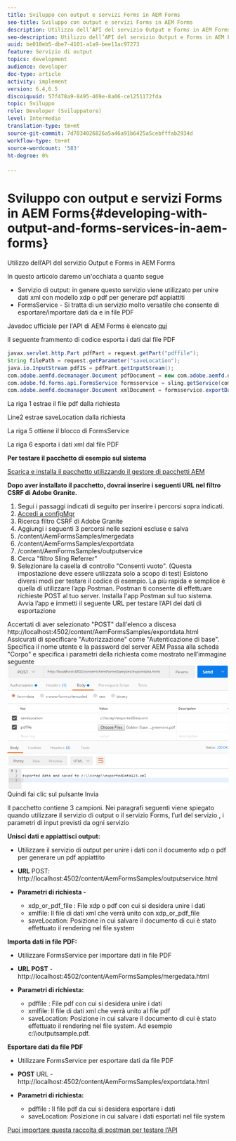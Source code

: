 ```yaml
---
title: Sviluppo con output e servizi Forms in AEM Forms
seo-title: Sviluppo con output e servizi Forms in AEM Forms
description: Utilizzo dell’API del servizio Output e Forms in AEM Forms
seo-description: Utilizzo dell’API del servizio Output e Forms in AEM Forms
uuid: be018eb5-dbe7-4101-a1a9-bee11ac97273
feature: Servizio di output
topics: development
audience: developer
doc-type: article
activity: implement
version: 6.4,6.5
discoiquuid: 57f478a9-8495-469e-8a06-ce1251172fda
topic: Sviluppo
role: Developer (Sviluppatore)
level: Intermedio
translation-type: tm+mt
source-git-commit: 7d7034026826a5a46a91b6425a5cebfffab2934d
workflow-type: tm+mt
source-wordcount: '583'
ht-degree: 0%

---
```



# Sviluppo con output e servizi Forms in AEM Forms{#developing-with-output-and-forms-services-in-aem-forms}

Utilizzo dell’API del servizio Output e Forms in AEM Forms

In questo articolo daremo un&#39;occhiata a quanto segue

* Servizio di output: in genere questo servizio viene utilizzato per unire dati xml con modello xdp o pdf per generare pdf appiattiti
* FormsService - Si tratta di un servizio molto versatile che consente di esportare/importare dati da e in file PDF

Javadoc ufficiale per l&#39;API di AEM Forms è elencato [qui](https://helpx.adobe.com/aem-forms/6/javadocs/com/adobe/fd/output/api/package-summary.html)

Il seguente frammento di codice esporta i dati dal file PDF

```java
javax.servlet.http.Part pdfPart = request.getPart("pdffile");
String filePath = request.getParameter("saveLocation");
java.io.InputStream pdfIS = pdfPart.getInputStream();
com.adobe.aemfd.docmanager.Document pdfDocument = new com.adobe.aemfd.docmanager.Document(pdfIS);
com.adobe.fd.forms.api.FormsService formsservice = sling.getService(com.adobe.fd.forms.api.FormsService.class);
com.adobe.aemfd.docmanager.Document xmlDocument = formsservice.exportData(pdfDocument,com.adobe.fd.forms.api.DataFormat.Auto);
```

La riga 1 estrae il file pdf dalla richiesta

Line2 estrae saveLocation dalla richiesta

La riga 5 ottiene il blocco di FormsService

La riga 6 esporta i dati xml dal file PDF

**Per testare il pacchetto di esempio sul sistema**

[Scarica e installa il pacchetto utilizzando il gestore di pacchetti AEM](assets/outputandformsservice.zip)




**Dopo aver installato il pacchetto, dovrai inserire i seguenti URL nel filtro CSRF di Adobe Granite.**

1. Segui i passaggi indicati di seguito per inserire i percorsi sopra indicati.
1. [Accedi a configMgr](http://localhost:4502/system/console/configMgr)
1. Ricerca filtro CSRF di Adobe Granite
1. Aggiungi i seguenti 3 percorsi nelle sezioni escluse e salva
1. /content/AemFormsSamples/mergedata
1. /content/AemFormsSamples/exportdata
1. /content/AemFormsSamples/outputservice
1. Cerca &quot;filtro Sling Referrer&quot;
1. Selezionare la casella di controllo &quot;Consenti vuoto&quot;. (Questa impostazione deve essere utilizzata solo a scopo di test)
Esistono diversi modi per testare il codice di esempio. La più rapida e semplice è quella di utilizzare l’app Postman. Postman ti consente di effettuare richieste POST al tuo server. Installa l&#39;app Postman sul tuo sistema.
Avvia l’app e immetti il seguente URL per testare l’API dei dati di esportazione

Accertati di aver selezionato &quot;POST&quot; dall&#39;elenco a discesa
http://localhost:4502/content/AemFormsSamples/exportdata.html
Assicurati di specificare &quot;Autorizzazione&quot; come &quot;Autenticazione di base&quot;. Specifica il nome utente e la password del server AEM
Passa alla scheda &quot;Corpo&quot; e specifica i parametri della richiesta come mostrato nell’immagine seguente
![esportazione](assets/postexport.png)
Quindi fai clic sul pulsante Invia

Il pacchetto contiene 3 campioni. Nei paragrafi seguenti viene spiegato quando utilizzare il servizio di output o il servizio Forms, l’url del servizio , i parametri di input previsti da ogni servizio

**Unisci dati e appiattisci output:**

* Utilizzare il servizio di output per unire i dati con il documento xdp o pdf per generare un pdf appiattito
* **URL** POST: http://localhost:4502/content/AemFormsSamples/outputservice.html
* **Parametri di richiesta -**

   * xdp_or_pdf_file : File xdp o pdf con cui si desidera unire i dati
   * xmlfile: Il file di dati xml che verrà unito con xdp_or_pdf_file
   * saveLocation: Posizione in cui salvare il documento di cui è stato effettuato il rendering nel file system

**Importa dati in file PDF:**
* Utilizzare FormsService per importare dati in file PDF
* **URL POST**  - http://localhost:4502/content/AemFormsSamples/mergedata.html
* **Parametri di richiesta:**

   * pdffile : File pdf con cui si desidera unire i dati
   * xmlfile: Il file di dati xml che verrà unito al file pdf
   * saveLocation: Posizione in cui salvare il documento di cui è stato effettuato il rendering nel file system. Ad esempio c:\\\outputsample.pdf.

**Esportare dati da file PDF**
* Utilizzare FormsService per esportare dati da file PDF
* **POST** URL - http://localhost:4502/content/AemFormsSamples/exportdata.html
* **Parametri di richiesta:**

   * pdffile : Il file pdf da cui si desidera esportare i dati
   * saveLocation: Posizione in cui salvare i dati esportati nel file system

[Puoi importare questa raccolta di postman per testare l’API](assets/document-services-postman-collection.json)

